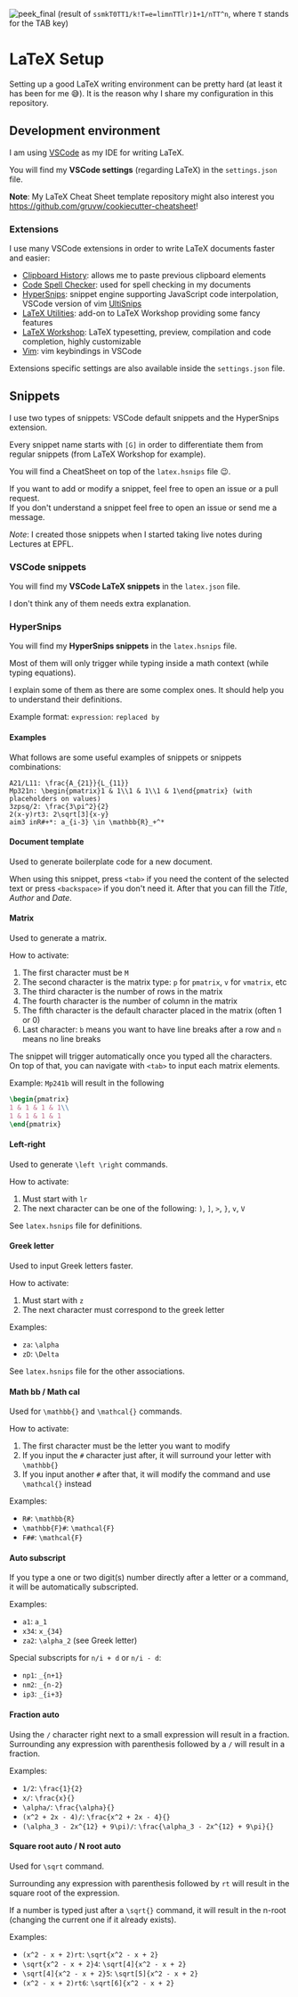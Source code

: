 ![peek_final](https://user-images.githubusercontent.com/63407038/139681418-7e1c42a1-380f-4400-a875-0f1af9a4c3b9.gif)
(result of `ssmkT0TT1/k!T=e=limnTTlr)1+1/nTT^n`, where `T` stands for the TAB key)

# LaTeX Setup

Setting up a good LaTeX writing environment can be pretty hard (at least it has been for me 😅).
It is the reason why I share my configuration in this repository.

## Development environment

I am using [VSCode](https://code.visualstudio.com/) as my IDE for writing LaTeX.

You will find my **VSCode settings** (regarding LaTeX) in the `settings.json` file.

**Note**: My LaTeX Cheat Sheet template repository might also interest you <https://github.com/gruvw/cookiecutter-cheatsheet>!

### Extensions

I use many VSCode extensions in order to write LaTeX documents faster and easier:

- [Clipboard History](https://github.com/aefernandes/vscode-clipboard-history-extension): allows me to paste previous clipboard elements
- [Code Spell Checker](https://github.com/streetsidesoftware/vscode-spell-checker): used for spell checking in my documents
- [HyperSnips](https://github.com/draivin/hsnips): snippet engine supporting JavaScript code interpolation, VSCode version of vim [UltiSnips](https://github.com/SirVer/ultisnips)
- [LaTeX Utilities](https://github.com/tecosaur/LaTeX-Utilities): add-on to LaTeX Workshop providing some fancy features
- [LaTeX Workshop](https://github.com/James-Yu/LaTeX-Workshop): LaTeX typesetting, preview, compilation and code completion, highly customizable
- [Vim](https://github.com/VSCodeVim/Vim): vim keybindings in VSCode

Extensions specific settings are also available inside the `settings.json` file.

## Snippets

I use two types of snippets: VSCode default snippets and the HyperSnips extension.

Every snippet name starts with `[G]` in order to differentiate them from regular snippets (from LaTeX Workshop for example).

You will find a CheatSheet on top of the `latex.hsnips` file 😉.

If you want to add or modify a snippet, feel free to open an issue or a pull request.  
If you don't understand a snippet feel free to open an issue or send me a message.

_Note_: I created those snippets when I started taking live notes during Lectures at EPFL.

### VSCode snippets

You will find my **VSCode LaTeX snippets** in the `latex.json` file.

I don't think any of them needs extra explanation.

### HyperSnips

You will find my **HyperSnips snippets** in the `latex.hsnips` file.

Most of them will only trigger while typing inside a math context (while typing equations).

I explain some of them as there are some complex ones. It should help you to understand their definitions.

Example format: `expression`: `replaced by`

#### Examples

What follows are some useful examples of snippets or snippets combinations:

```text
A21/L11: \frac{A_{21}}{L_{11}}
Mp321n: \begin{pmatrix}1 & 1\\1 & 1\\1 & 1\end{pmatrix} (with placeholders on values)
3zpsq/2: \frac{3\pi^2}{2}
2(x-y)rt3: 2\sqrt[3]{x-y}
aim3 inR#+*: a_{i-3} \in \mathbb{R}_+^*
```

#### Document template

Used to generate boilerplate code for a new document.

When using this snippet, press `<tab>` if you need the content of the selected text or press `<backspace>` if you don't need it. After that you can fill the _Title_, _Author_ and _Date_.

#### Matrix

Used to generate a matrix.

How to activate:

1. The first character must be `M`
2. The second character is the matrix type: `p` for `pmatrix`, `v` for `vmatrix`, etc
3. The third character is the number of rows in the matrix
4. The fourth character is the number of column in the matrix
5. The fifth character is the default character placed in the matrix (often 1 or 0)
6. Last character: `b` means you want to have line breaks after a row and `n` means no line breaks

The snippet will trigger automatically once you typed all the characters.  
On top of that, you can navigate with `<tab>` to input each matrix elements.

Example: `Mp241b` will result in the following

```latex
\begin{pmatrix}
1 & 1 & 1 & 1\\
1 & 1 & 1 & 1
\end{pmatrix}
```

#### Left-right

Used to generate `\left \right` commands.

How to activate:

1. Must start with `lr`
2. The next character can be one of the following: `)`, `]`, `>`, `}`, `v`, `V`

See `latex.hsnips` file for definitions.

#### Greek letter

Used to input Greek letters faster.

How to activate:

1. Must start with `z`
2. The next character must correspond to the greek letter

Examples:

- `za`: `\alpha`
- `zD`: `\Delta`

See `latex.hsnips` file for the other associations.

#### Math bb / Math cal

Used for `\mathbb{}` and `\mathcal{}` commands.

How to activate:

1. The first character must be the letter you want to modify
2. If you input the `#` character just after, it will surround your letter with `\mathbb{}`
3. If you input another `#` after that, it will modify the command and use `\mathcal{}` instead

Examples:

- `R#`: `\mathbb{R}`
- `\mathbb{F}#`: `\mathcal{F}`
- `F##`: `\mathcal{F}`

#### Auto subscript

If you type a one or two digit(s) number directly after a letter or a command, it will be automatically subscripted.

Examples:

- `a1`: `a_1`
- `x34`: `x_{34}`
- `za2`: `\alpha_2` (see Greek letter)

Special subscripts for `n/i + d` or `n/i - d`:

- `np1`: `_{n+1}`
- `nm2`: `_{n-2}`
- `ip3`: `_{i+3}`

#### Fraction auto

Using the `/` character right next to a small expression will result in a fraction.  
Surrounding any expression with parenthesis followed by a `/` will result in a fraction.

Examples:

- `1/2`: `\frac{1}{2}`
- `x/`: `\frac{x}{}`
- `\alpha/`: `\frac{\alpha}{}`
- `(x^2 + 2x - 4)/`: `\frac{x^2 + 2x - 4}{}`
- `(\alpha_3 - 2x^{12} + 9\pi)/`: `\frac{\alpha_3 - 2x^{12} + 9\pi}{}`

#### Square root auto / N root auto

Used for `\sqrt` command.

Surrounding any expression with parenthesis followed by `rt` will result in the square root of the expression.

If a number is typed just after a `\sqrt{}` command, it will result in the n-root (changing the current one if it already exists).

Examples:

- `(x^2 - x + 2)rt`: `\sqrt{x^2 - x + 2}`
- `\sqrt{x^2 - x + 2}4`: `\sqrt[4]{x^2 - x + 2}`
- `\sqrt[4]{x^2 - x + 2}5`: `\sqrt[5]{x^2 - x + 2}`
- `(x^2 - x + 2)rt6`: `\sqrt[6]{x^2 - x + 2}`

